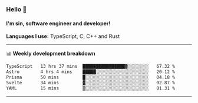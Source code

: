 ### Hello 👋
#### I'm sin, software engineer and developer!

**Languages I use:** TypeScript, C, C++ and Rust

---
📊 **Weekly development breakdown**

<!--START_SECTION:waka-->

```txt
TypeScript   13 hrs 37 mins  ████████████████▓░░░░░░░░   67.32 %
Astro        4 hrs 4 mins    █████░░░░░░░░░░░░░░░░░░░░   20.12 %
Prisma       50 mins         █░░░░░░░░░░░░░░░░░░░░░░░░   04.18 %
Svelte       34 mins         ▓░░░░░░░░░░░░░░░░░░░░░░░░   02.87 %
YAML         15 mins         ▒░░░░░░░░░░░░░░░░░░░░░░░░   01.31 %
```

<!--END_SECTION:waka-->

---
